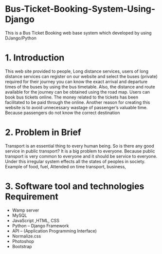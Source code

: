 # Bus-Ticket-Booking-System-Using-Django
This is a Bus Ticket Booking web base system which developed by using DJango/Python


# 1. Introduction
This web site provided to people, Long distance services, users of long distance services can
register on our website and select the buses (private) required for their journey you can know the
exact arrival and departure times of the buses by using the bus timetable. Also, the distance and
route available for the journey can be obtained using the road map. Users can book bus tickets
online. The money related to the tickets has been facilitated to be paid through the online.
Another reason for creating this website is to avoid unnecessary wastage of passenger’s valuable
time. Because passengers do not know the correct destination

# 2. Problem in Brief
Transport is an essential thing to every human being. So is there any good service in public
transport? It is a big problem to everyone. Because public transport is very common to everyone
and it should be service to everyone.  Under this irregular system effects all the states of peoples
in society. Example of food, fuel, Attended on time transport, business, 

# 3. Software tool and technologies Requirement
* Wamp server
* MySQL
* JavaScript ,HTML, CSS
* Python – Django Framework
* API – (Application Programming Interface)
* Normalize.css
* Photoshop
* Bootstrap

